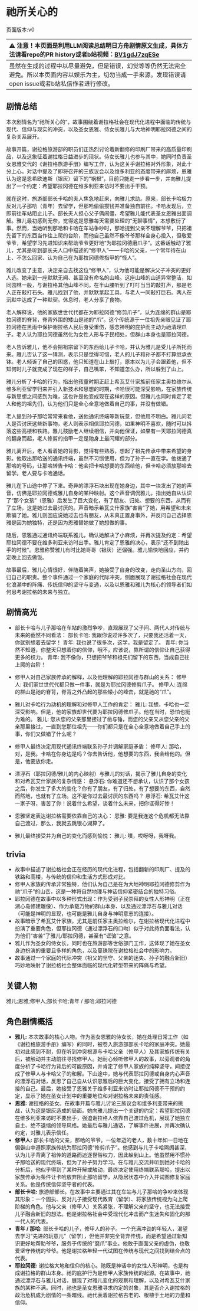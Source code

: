 # 祂所关心的
页面版本:v0
 

| :warning: 注意！本页面是利用LLM阅读总结明日方舟剧情原文生成，具体方法请看repo的PR history或者b站视频：[BV1gdJ7zqESe](https://www.bilibili.com/video/BV1gdJ7zqESe/)         |
|:----------------------------|
| 虽然在生成的过程中以尽量避免，但是错误，幻觉等等仍然无法完全避免。所以本页面内容以娱乐为主，切勿当成一手来源。发现错误请open issue或者b站私信作者进行修改。|



## 剧情总结
本次剧情名为“祂所关心的”，故事围绕着谢拉格社会在现代化进程中面临的传统与现代、信仰与现实的冲突，以及圣女恩雅、侍女长雅儿与大地神明耶拉冈德之间的复杂关系展开。

故事开篇，谢拉格旅游部的职员们正热烈讨论着新翻修的印刷厂带来的高质量印刷品，以及这象征着谢拉格日益进步的现状。侍女长雅儿也参与其中，她同时负责圣女恩雅交代的《谢拉格旅游手册》编写工作，认为这关乎谢拉格对外形象，对此十分上心。对话中提及了即将召开的三族议会以及维多利亚的态度带来的麻烦，恩雅认为这是恩希欧迪斯（银灰）留下的“祸根”，目前只能走一步看一步，并向雅儿提出了一个约定：希望耶拉冈德在维多利亚来访时不要出手干预。

就在这时，旅游部部长卡哈的夫人焦急地赶来，向雅儿求助。原来，部长卡哈极力反对儿子那哈（青年）去留学，但那哈偷偷攒钱并准备独自前往。卡哈发现后，立即前往车站阻止儿子。部长夫人担心父子俩闹僵，希望雅儿能代表圣女恩雅出面调解。雅儿最初感到无奈，觉得这是恩雅每天需要处理的“无聊事情”，本想敷衍了事。然而，当她听到那哈和卡哈在车站争吵时，那哈提到父亲不理解爷爷，只把祖先留下的东西当作往上爬的台阶，而他自己虽然不像爷爷那样全身心投入，但敬爱爷爷，希望学习先进知识来帮助爷爷更好地“为耶拉冈德磨爪子”。这番话触动了雅儿，尤其是听到部长夫人口中描述的“修甲人”——卡哈的父亲，一个常年待在山上、不怎么回家、认为自己在为耶拉冈德修指甲的“怪人”。

雅儿改变了主意，决定亲自去找这位“修甲人”，认为他可能是解决父子冲突的更好人选。她来到一座默默无闻、甚至没有命名的山峰。这座山峰的山道异常整洁，如同园林一般，与谢拉格其他山峰不同。在半山腰听到了叮叮当当的敲打声，那是老人正在敲打石头。雅儿找到了他，并默默拿起工具，与老人一同敲打巨石。两人在沉默中达成了一种默契。休息时，老人分享了食物。

老人解释说，他的家族世世代代都在为耶拉冈德“修剪爪子”，认为连绵的群山是耶拉冈德的脊背，脊背外围的矮山是祂的“爪”。这个传统源于一位祖先亲眼见证了耶拉冈德在黑雨中保护谢拉格人民后身受重伤，感念神明的庇护而主动为祂清理爪子。老人认为耶拉冈德虽然化为女性人形与子民相处，但群山本身也是耶拉冈德。

老人告诉雅儿，他不会把祖宗留下的东西给儿子卡哈，并认为雅儿是受儿子所托而来。雅儿否认了这一猜测，表示只是觉得可惜，老人的儿子和孙子都不打算继承衣钵。老人倾诉了自己的困惑，他只知道在山上敲打，原本以为儿子会跟着他，但不知何时儿子就变成了现在的样子，自己嘴笨，不知道怎么办，所以躲到了山上。

雅儿分析了卡哈的行为，指出他孩童时期正赶上希瓦艾什家族前任家主奥拉维尔从维多利亚留学归来并引入新技术和思想的时期，卡哈很可能深受影响，在家族传统与新思想之间感到为难，这也许是他变成现在这样的原因。但雅儿也同时肯定了老人和他的祖先们，认为他们只是全心全意地做着自己的事，并没有做错。

老人提到孙子那哈常常来看他，送他通讯终端等新玩意，但他用不明白。雅儿问老人是否讨厌这些新事物，老人则表示相信耶拉冈德，如果神明不喜欢，随时可以抖落这些高楼和铁路。雅儿鼓励老人继续相信，并向他保证，如果有一天耶拉冈德真的翻身而起，老人修剪的指甲一定是祂身上最闪耀的部分。

雅儿离开后，老人看着她的背影，觉得有些熟悉，想起了祖先传承中带来希望的身影。他取出那哈送的通讯终端，虽然不习惯使用，但为了孙子一直在学。他拨通了那哈的号码，让那哈转告卡哈：他会把卡哈想要的东西给他，但卡哈必须放那哈去留学。老人要与卡哈通话。

雅儿在下山途中停了下来。奇异的漂浮石块出现在她身边，其中一块发出了她的声音，仿佛是耶拉冈德或雅儿自身的某种映射。这个声音调侃雅儿，指出她自从认识了“那个女孩”（恩雅）后发生了巨大变化，有了朋友、归处、想要的东西，从而有了立场，这是她过去最讨厌的。声音暗示希瓦艾什家族“害苦”了她，用希望和未来欺骗了她。雅儿则回应说她过去也有朋友，从未真正置身事外，并反问自己选择恩雅是因为她独特，还是因为恩雅替她做了她想做的事。

随后，恩雅通过通讯终端联系雅儿，确认她解决了小麻烦，并再次提及约定：希望耶拉冈德不要在维多利亚来访时出手。雅儿肯定了恩雅的决心，表示“还不到祂出手的时候”。恩雅称赞雅儿有时比她哥哥（银灰）还倔强。雅儿愉快地回应，并约定晚上回去做饭。

故事最后，雅儿心情很好，伴随着笑声，她接受了自身的改变，走向圣山方向，回归自己的职责。整个事件通过一个家庭的代际冲突，侧面展现了谢拉格社会在现代化浪潮中的阵痛、传统信仰的坚守与变通，以及以恩雅和雅儿为核心的领导者们如何思考谢拉格的未来与独立。
## 剧情高光
- 部长卡哈与儿子那哈在车站的激烈争吵，直观展现了父子间、两代人对传统与未来的截然不同看法：
部长卡哈: 我跟你说过许多次了，只要我还活着一天，你就别想着去留学！
青年: 我也说了很多次，这学，我是留定了。
青年: 你当然不知道，你整天只想着你的信仰，哦不，应该说，靠所谓的信仰让自己获得更多的权力。
青年: 我不像你，只想把爷爷和祖先们留下的东西，当成自己往上爬的台阶！

- 修甲人对自己家族传承的解释，以及他理解的耶拉冈德与群山的关系：
修甲人: 我们家世世代代都只做一件事，就是为耶拉冈德修剪爪子。
修甲人: 连绵的群山是祂的脊背，脊背之外凸起的那些矮小的峰峦，就是祂的“爪”。

- 雅儿对卡哈行为动机的理解和对修甲人工作的肯定：
雅儿: 我想，卡哈也一定深受影响。但是，他的家族却世代要为耶拉冈德修爪子。他在当时，恐怕也挺为难的。
雅儿: 您从您的父亲那里接过了凿与锤，而您的父亲又从您父亲的父亲那里接过，一直到您那位祖先——你们都只是在全心全意地做着自己手上的事，你们又做错了什么呢？

- 修甲人最终决定用现代通讯终端联系孙子并调解家庭矛盾：
修甲人: 那哈，对，是我。卡哈在你身边是吗？你去告诉他，他想要的东西，我会给他的。但是，他要放你走。

- 漂浮石（耶拉冈德/雅儿的内心映射）与雅儿的对话，揭示了雅儿自身的变化和对希瓦艾什家族的复杂情感：
悬浮石: 你难道还不想承认，认识了那个女孩之后，你发生了多大的变化？你有了朋友，有了归处，有了想要的东西，自然而然地，也就有了立场。这不是你过去最讨厌的东西吗？
悬浮石: 希瓦艾什这一家子呀，害苦了你！说着什么希望，谈着什么未来，把你诓得好惨！

- 恩雅坚定表达谢拉格需要依靠自己的决心：
恩雅: 要是我连这个危机都无法靠自己渡过，那么，我就去跳银心湖算了。

- 雅儿最终接受并为自己的变化而感到愉悦：
雅儿: 噗，哎呀呀，我呀我。
## trivia
- 故事中描述了谢拉格社会正在经历的现代化进程，包括翻新的印刷厂、提及的铁路和高楼，与传统的信仰和生活方式形成对比。
- 修甲人家族的传承非常独特，他们认为自己是在为大地神明耶拉冈德修剪作为祂“爪子”的山峦，这是一种将自然地理与神话信仰紧密结合的独特习俗。
- 耶拉冈德在故事中以多种形式出现：作为受到子民崇拜的女性人形神明（正在湖心岛修建雕像）、作为承载万物的群山本身、以及通过漂浮石与雅儿对话（可能是神明的显现，也可能是雅儿自身与神明意志的连接）。
- 故事暗示了希瓦艾什家族，尤其是前任家主奥拉维尔，在谢拉格现代化进程中扮演了重要角色，但耶拉冈德（通过漂浮石的口吻）似乎对此持负面看法，认为他们“害苦”了雅儿/耶拉冈德，甚至有“诓骗”之意。
- 雅儿作为圣女的侍女长，同时也在旅游部等世俗部门工作，这体现了她在圣女身边扮演的重要且多样的角色，以及蔓珠院在谢拉格社会中的影响力。
- 故事通过一个家庭的代际冲突（祖父的坚守、父亲的迷失、孙子的融合新旧）巧妙地映射了谢拉格社会整体面临的现代化转型带来的阵痛与希望。
## 关键人物
雅儿;恩雅;修甲人;部长卡哈;青年 / 那哈;耶拉冈德
## 角色剧情概括
-   **雅儿:** 本次故事的核心人物。作为圣女恩雅的侍女长，她在处理日常工作（如《谢拉格旅游手册》编写）的同时，被卷入旅游部部长卡哈的家庭冲突。她最初对此感到不耐，但在听到冲突根源与卡哈父亲（修甲人）及其家族传统有关后，被触动并主动前往寻找修甲人。她耐心倾听修甲人的故事，以旁观者的角度分析了卡哈行为背后的可能原因，并肯定了修甲人家族的纯粹坚守，间接促成了修甲人与卡哈父子的和解。下山途中，她与代表耶拉冈德或自身内心声音的漂浮石对话，反思了自己自从认识恩雅后的巨大变化，接受了拥有立场和连接的自己。最后，她接受了恩雅关于维多利亚来访时让耶拉冈德不干预的约定，显示了她在圣女计划中的重要地位和对谢拉格未来的责任感。
-   **恩雅:** 谢拉格的圣女。在故事开篇与雅儿讨论三族议会和维多利亚带来的挑战，认为这是银灰造成的局面。她向雅儿提出一个关键的约定：希望耶拉冈德在维多利亚来访时不要出手，强迫谢拉格人依靠自己渡过危机，展现了她独立自主、绝不退缩的领导风格。她最后与雅儿通话，了解事件进展，并再次确认约定，对雅儿表示信任。
-   **修甲人:** 部长卡哈的父亲，那哈的爷爷。一位年迈的老人，数十年如一日地在偏僻山中遵照家族传统为耶拉冈德“修剪爪子”。他感到与儿子卡哈隔阂甚深，认为儿子背离了祖传的道路而追逐世俗权力，因此躲到山上。他虽然用不惯孙子那哈送的现代终端，但为了孙子努力学习。在与雅儿交流并听到她对卡哈的分析后，他似乎得到了某种开解或触动，最终决定使用终端联系那哈，提出以家族传承为条件让卡哈放弃阻止那哈留学，从隐居状态中介入并试图修复家庭关系。他是传统信仰坚守者的代表。
-   **部长卡哈:** 旅游部部长。在故事中主要通过其在车站与儿子那哈的争吵来体现其形象：一个固执、反对儿子接受现代教育（留学）、将家族传统视为向上爬阶梯的角色。他与父亲（修甲人）关系紧张，不理解父亲的坚守，也无法接受儿子融合新旧的想法。他是谢拉格社会中受现代化冲击而产生迷失和固化的那一代人的代表。
-   **青年 / 那哈:** 部长卡哈的儿子，修甲人的孙子。一个充满冲劲的年轻人，渴望去学习“先进的玩意儿”（留学），但他并非完全背弃传统，而是希望通过新知识更好地帮助爷爷，服务于传统的“磨爪”事业。他敢于直面父亲的虚伪，也敬爱坚守传统的爷爷。他是谢拉格年轻一代试图在传统与现代之间找到结合点的代表。
-   **耶拉冈德:** 谢拉格大地和信仰的核心。祂既是神话中的女性人形神明，也是构成谢拉格的群山本身。祂的庇护行为是修甲人家族传统的起源。在故事中，祂通过漂浮石与雅儿对话，展现了对雅儿变化的观察和理解，以及对希瓦艾什家族的某种不满。同时，祂也是圣女恩雅寻求约定的对象，其是否介入谢拉格的政治危机成为剧情的一条暗线。祂代表着谢拉格古老的、根植于土地的力量和信仰。